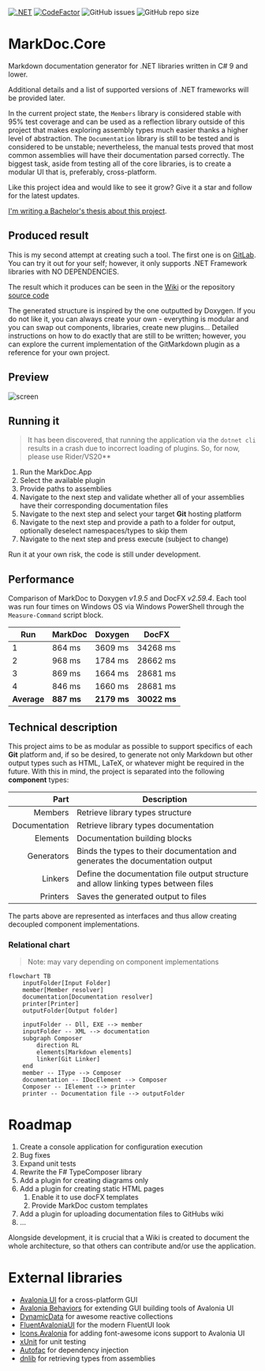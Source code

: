 [![.NET](https://github.com/hailstorm75/MarkDoc.Core/actions/workflows/dot-core.yml/badge.svg)](https://github.com/hailstorm75/MarkDoc.Core/actions/workflows/dot-core.yml) [![CodeFactor](https://www.codefactor.io/repository/github/hailstorm75/markdoc.core/badge)](https://www.codefactor.io/repository/github/hailstorm75/markdoc.core) ![GitHub issues](https://img.shields.io/github/issues/hailstorm75/MarkDoc.Core) ![GitHub repo size](https://img.shields.io/github/repo-size/hailstorm75/MarkDoc.Core)

# MarkDoc.Core
Markdown documentation generator for .NET libraries written in C# 9 and lower.

Additional details and a list of supported versions of .NET frameworks will be provided later.

In the current project state, the `Members` library is considered stable with 95% test coverage and can be used as a reflection library outside of this project that makes exploring assembly types much easier thanks a higher level of abstraction.
The `Documentation` library is still to be tested and is considered to be unstable; nevertheless, the manual tests proved that most common assemblies will have their documentation parsed correctly.
The biggest task, aside from testing all of the core libraries, is to create a modular UI that is, preferably, cross-platform.

Like this project idea and would like to see it grow? Give it a star and follow for the latest updates.

[I'm writing a Bachelor's thesis about this project](https://github.com/hailstorm75/MarkDoc.Thesis).

## Produced result

This is my second attempt at creating such a tool. The first one is on [GitLab](https://gitlab.com/hailstorm75/markdoc). You can try it out for your self; however, it only supports .NET Framework libraries with NO DEPENDENCIES.

The result which it produces can be seen in the [Wiki](https://github.com/hailstorm75/MarkDoc.Core/wiki) or the repository [source code](https://github.com/hailstorm75/MarkDoc.Core/tree/unstable/sourceWiki)

The generated structure is inspired by the one outputted by Doxygen. If you do not like it, you can always create your own - everything is modular and you can swap out components, libraries, create new plugins... 
Detailed instructions on how to do exactly that are still to be written; however, you can explore the current implementation of the GitMarkdown plugin as a reference for your own project.

## Preview

![screen](https://user-images.githubusercontent.com/16069996/153456188-5f9678cf-efc8-4764-8bc4-6e5b1c034c0d.gif)

## Running it

> It has been discovered, that running the application via the `dotnet cli` results in a crash due to incorrect loading of plugins. So, for now, please use Rider/VS20**

 1. Run the MarkDoc.App
 2. Select the available plugin
 3. Provide paths to assemblies
 4. Navigate to the next step and validate whether all of your assemblies have their corresponding documentation files
 5. Navigate to the next step and select your target **Git** hosting platform
 6. Navigate to the next step and provide a path to a folder for output, optionally deselect namespaces/types to skip them
 7. Navigate to the next step and press execute (subject to change)

Run it at your own risk, the code is still under development.

## Performance

Comparison of MarkDoc to Doxygen *v1.9.5* and DocFX *v2.59.4*. Each tool was run four times on Windows OS via Windows PowerShell through the `Measure-Command` script block.

| Run           | MarkDoc     | Doxygen     | DocFX        |
| ------------- | ----------- | ----------- | ------------ |
| 1             |      864 ms |     3609 ms |     34268 ms |
| 2             |      968 ms |     1784 ms |     28662 ms |
| 3             |      869 ms |     1664 ms |     28681 ms |
| 4             |      846 ms |     1660 ms |     28681 ms |
| **Average**   |  **887 ms** | **2179 ms** | **30022 ms** |

## Technical description

This project aims to be as modular as possible to support specifics of each **Git** platform and, if so be desired, to generate not only Markdown but other output types such as HTML, LaTeX, or whatever might be required in the future.
With this in mind, the project is separated into the following **component** types:

|          Part | Description                                                                          |
|--------------:|--------------------------------------------------------------------------------------|
|       Members | Retrieve library types structure                                                     |
| Documentation | Retrieve library types documentation                                                 |
|      Elements | Documentation building blocks                                                        |
|    Generators | Binds the types to their documentation and generates the documentation output        |
|       Linkers | Define the documentation file output structure and allow linking types between files |
|      Printers | Saves the generated output to files                                                  |

The parts above are represented as interfaces and thus allow creating decoupled component implementations.

### Relational chart

> Note: may vary depending on component implementations

```mermaid
flowchart TB
    inputFolder[Input Folder]
    member[Member resolver]
    documentation[Documentation resolver]
    printer[Printer]
    outputFolder[Output folder]
    
    inputFolder -- Dll, EXE --> member
    inputFolder -- XML --> documentation
    subgraph Composer
        direction RL
        elements[Markdown elements]
        linker[Git Linker]
    end
    member -- IType --> Composer
    documentation -- IDocElement --> Composer
    Composer -- IElement --> printer
    printer -- Documentation file --> outputFolder
```

# Roadmap

 1. Create a console application for configuration execution
 2. Bug fixes
 3. Expand unit tests
 4. Rewrite the F# TypeComposer library
 5. Add a plugin for creating diagrams only
 6. Add a plugin for creating static HTML pages
    1. Enable it to use docFX templates
    2. Provide MarkDoc custom templates
 7. Add a plugin for uploading documentation files to GitHubs wiki
 8. ...

Alongside development, it is crucial that a Wiki is created to document the whole architecture, so that others can contribute and/or use the application.

# External libraries

- [Avalonia UI](https://github.com/AvaloniaUI/Avalonia) for a cross-platform GUI
- [Avalonia Behaviors](https://github.com/wieslawsoltes/AvaloniaBehaviors) for extending GUI building tools of Avalonia UI
- [DynamicData](https://github.com/reactivemarbles/DynamicData) for awesome reactive collections
- [FluentAvaloniaUI](https://github.com/amwx/FluentAvalonia) for the modern FluentUI look
- [Icons.Avalonia](https://github.com/Projektanker/Icons.Avalonia) for adding font-awesome icons support to Avalonia UI
- [xUnit](https://github.com/xunit/xunit) for unit testing
- [Autofac](https://github.com/autofac/Autofac) for dependency injection
- [dnlib](https://github.com/0xd4d/dnlib) for retrieving types from assemblies
